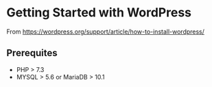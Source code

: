 # Getting Started with WordPress

From https://wordpress.org/support/article/how-to-install-wordpress/

## Prerequites

- PHP > 7.3
- MYSQL > 5.6 or MariaDB > 10.1 

